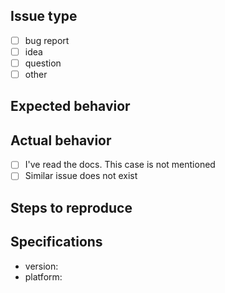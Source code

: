 ## Issue type
* [ ] bug report
* [ ] idea
* [ ] question
* [ ] other

## Expected behavior
<!-- Tell us how it should work. Code snipped would be perfect -->

## Actual behavior
<!-- Show or describe what's wrong. Code is preferred -->

<!-- Please read the docs attentively, especially the `troubleshooting notes` if exists. 
Your case may be a known design limitation. -->
* [ ] I've read the docs. This case is not mentioned
* [ ] Similar issue does not exist

<!-- The rest sections are required for bug reports only -->
## Steps to reproduce
<!-- Code example or demo repo / commit reference would be great. 
We always appreciate it, it truly saves time -->


## Specifications
- version:
- platform: